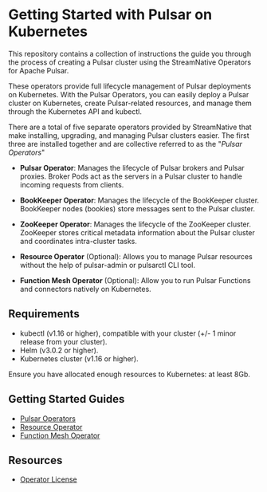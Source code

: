 # Getting Started with Pulsar on Kubernetes

This repository contains a collection of instructions the guide you through the process
of creating a Pulsar cluster using the StreamNative Operators for Apache Pulsar.

These operators provide full lifecycle management of Pulsar deployments on Kubernetes. With the Pulsar Operators, you can easily deploy a Pulsar cluster on Kubernetes, create Pulsar-related resources, and manage them through the Kubernetes API and kubectl.

There are a total of five separate operators provided by StreamNative that make installing,
upgrading, and managing Pulsar clusters easier. 
The first three are installed together and are collective referred to as the "_Pulsar Operators_"

- **Pulsar Operator**: Manages the lifecycle of Pulsar brokers and Pulsar proxies. Broker Pods act as the servers in a 
Pulsar cluster to handle incoming requests from clients. 


- **BookKeeper Operator**: Manages the lifecycle of the BookKeeper cluster. BookKeeper nodes (bookies) store messages sent to the Pulsar cluster.


- **ZooKeeper Operator**: Manages the lifecycle of the ZooKeeper cluster. ZooKeeper stores critical metadata information about the Pulsar cluster and coordinates intra-cluster tasks.


- **Resource Operator** (Optional): Allows you to manage Pulsar resources without the help of pulsar-admin or pulsarctl CLI tool.


- **Function Mesh Operator** (Optional): Allow you to run Pulsar Functions and connectors natively on Kubernetes.


Requirements
------------
- kubectl (v1.16 or higher), compatible with your cluster (+/- 1 minor release from your cluster).
- Helm (v3.0.2 or higher).
- Kubernetes cluster (v1.16 or higher).

Ensure you have allocated enough resources to Kubernetes: at least 8Gb.

Getting Started Guides
---

- [Pulsar Operators](pulsar-operators/README.md)
- [Resource Operator](resource-operator/README.md)
- [Function Mesh Operator](function-mesh-operator/README.md)

Resources
---
- [Operator License](https://streamnative.io/community-licence)

